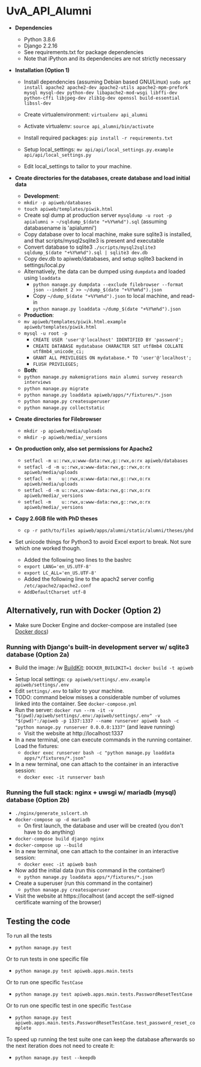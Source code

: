 # UvA_API_Alumni

- **Dependencies**
  - Python 3.8.6
  - Django 2.2.16
  - See requirements.txt for package dependencies
  - Note that iPython and its dependencies are not strictly necessary

- **Installation (Option 1)**
  - Install dependencies (assuming Debian based GNU/Linux) `sudo apt install apache2 apache2-dev apache2-utils apache2-mpm-prefork mysql mysql-dev python-dev libapache2-mod-wsgi libffi-dev python-cffi libjpeg-dev zlib1g-dev openssl build-essential libssl-dev`
  - Create virtualenvironment: `virtualenv api_alumni`
  - Activate virtualenv: `source api_alumni/bin/activate`

  - Install required packages: `pip install -r requirements.txt`
  - Setup local_settings: `mv api/api/local_settings.py.example api/api/local_settings.py`
  - Edit local_settings to tailor to your machine.

- **Create directories for the databases, create database and load initial data**
  - **Development**:
  - `mkdir -p apiweb/databases`
  - `touch apiweb/templates/piwik.html`
  - Create sql dump at production server `mysqldump -u root -p apialumni > ~/sqldump_$(date "+%Y%m%d").sql` (assuming databasename is 'apialumni')
  - Copy database over to local machine, make sure sqlite3 is installed, and that scripts/mysql2sqlite3 is present and executable
  - Convert database to sqlite3 `./scripts/mysql2sqlite3 sqldump_$(date "+%Y%m%d").sql | sqlite3 dev.db`
  - Copy dev.db to apiweb/databases, and setup sqlite3 backend in settings/local.py
  - Alternatively, the data can be dumped using `dumpdata` and loaded using `loaddata`
    - `python manage.py dumpdata --exclude filebrowser --format json --indent 2 >> ~/dump_$(date "+%Y%m%d").json`
    - Copy `~/dump_$(date "+%Y%m%d").json` to local machine, and read-in
    - `python manage.py loaddata ~/dump_$(date "+%Y%m%d").json`
  - **Production**:
  - `mv apiweb/templates/piwik.html.example apiweb/templates/piwik.html`
  - `mysql -u root -p`
    - `CREATE USER 'user'@'localhost' IDENTIFIED BY 'password';`
    - `CREATE DATABASE mydatabase CHARACTER SET utf8mb4 COLLATE utf8mb4_unicode_ci;`
    - `GRANT ALL PRIVILEGES ON mydatabase.* TO 'user'@'localhost';`
    - `FLUSH PRIVILEGES;`
  - **Both**:
  - `python manage.py makemigrations main alumni survey research interviews`
  - `python manage.py migrate`
  - `python manage.py loaddata apiweb/apps/*/fixtures/*.json`
  - `python manage.py createsuperuser`
  - `python manage.py collectstatic`


- **Create directories for Filebrowser**
  - `mkdir -p apiweb/media/uploads`
  - `mkdir -p apiweb/media/_versions`

- **On production only, also set permissions for Apache2**
  - `setfacl -m u::rwx,u:www-data:rwx,g::rwx,o:rx apiweb/databases `
  - `setfacl -d -m u::rwx,u:www-data:rwx,g::rwx,o:rx apiweb/media/uploads`
  - `setfacl -m    u::rwx,u:www-data:rwx,g::rwx,o:rx apiweb/media/uploads`
  - `setfacl -d -m u::rwx,u:www-data:rwx,g::rwx,o:rx apiweb/media/_versions`
  - `setfacl -m    u::rwx,u:www-data:rwx,g::rwx,o:rx apiweb/media/_versions`


- **Copy 2.6GB file with PhD theses**
    - `cp -r path/to/files apiweb/apps/alumni/static/alumni/theses/phd`

- Set unicode things for Python3 to avoid Excel export to break. Not sure which one worked though.
    - Added the following two lines to the bashrc
    - `export LANG='en_US.UTF-8'`
    - `export LC_ALL='en_US.UTF-8'`
    - Added the following line to the apach2 server config `/etc/apache2/apache2.conf`
    - `AddDefaultCharset utf-8`

## **Alternatively, run with Docker (Option 2)**
- Make sure Docker Engine and docker-compose are installed
  (see [Docker docs](https://docs.docker.com/install/))

### **Running with Django's built-in development server w/ sqlite3 database (Option 2a)**
- Build the image: /w [BuildKit](https://stackoverflow.com/a/58021389): `DOCKER_BUILDKIT=1 docker build -t apiweb .`
- Setup local settings: `cp apiweb/settings/.env.example apiweb/settings/.env`
- Edit `settings/.env` to tailor to your machine.
- TODO: command below misses a considerable number of volumes linked into the container. See `docker-compose.yml`
- Run the server: `docker run --rm -it -v "$(pwd)/apiweb/settings/.env:/apiweb/settings/.env" -v "$(pwd)":/apiweb -p 1337:1337
  --name runserver apiweb bash -c "python manage.py runserver 0.0.0.0:1337"` (and leave running)
  - Visit the website at http://localhost:1337
- In a new terminal, one can execute commands in the running container. Load the fixtures:
  - `docker exec runserver bash -c "python manage.py loaddata apps/*/fixtures/*.json"`
- In a new terminal, one can attach to the container in an interactive session:
  - `docker exec -it runserver bash`

### **Running the full stack: nginx + uwsgi w/ mariadb (mysql) database (Option 2b)**
- `./nginx/generate_sslcert.sh`
- `docker-compose up -d mariadb`
  - On first launch, the database and user will be created (you don't have to do anything)
- `docker-compose build django nginx`
- `docker-compose up --build`
- In a new terminal, one can attach to the container in an interactive session:
  - `docker exec -it apiweb bash`
- Now add the initial data (run this command in the container!)
  - `python manage.py loaddata apps/*/fixtures/*.json`
- Create a superuser (run this command in the container)
  - `python manage.py createsuperuser`
- Visit the website at https://localhost (and accept the self-signed
  certificate warning of the browser)

## Testing the code
To run all the tests

- `python manage.py test`

Or to run tests in one specific file

- `python manage.py test apiweb.apps.main.tests`

Or to run one specific `TestCase`

- `python manage.py test apiweb.apps.main.tests.PasswordResetTestCase`

Or to run one specific test in one specific `TestCase`

- `python manage.py test apiweb.apps.main.tests.PasswordResetTestCase.test_password_reset_complete`

To speed up running the test suite one can keep the database afterwards so the
next iteration does not need to create it:

- `python manage.py test --keepdb`
